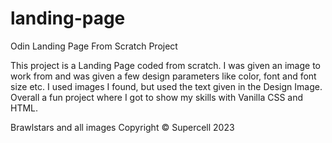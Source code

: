 # landing-page
Odin Landing Page From Scratch Project

This project is a Landing Page coded from scratch. I was given an image to work from and was given a few design parameters like color, font and font size etc. I used images I found, but used the text given in the Design Image. Overall a fun project where I got to show my skills with Vanilla CSS and HTML.

Brawlstars and all images Copyright © Supercell 2023


<!-- TODO: -->
<!-- 1: Update page with my own text and links  -->
<!-- 2: Add comments to CSS file -->
<!-- 3: Tidy up and fix minor details I missed -->
<!--  -->

<!-- Looking back I realize now that I could've combined some selectors in the css file to save time and css lines coded. Apply DRY principle -->